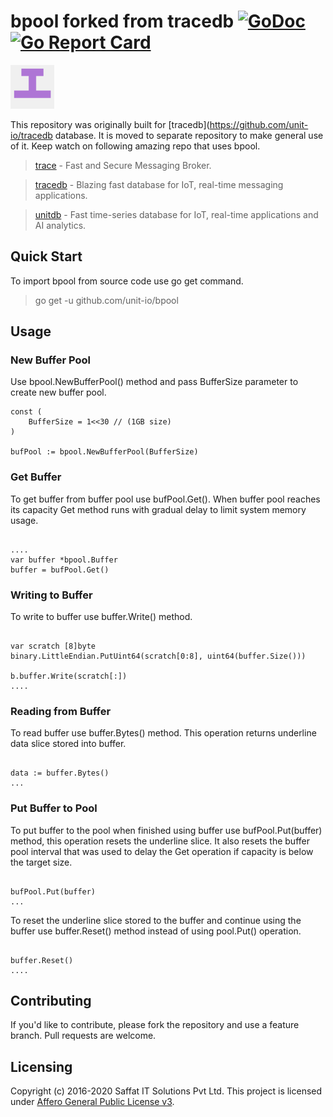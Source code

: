 # bpool forked from tracedb [![GoDoc](https://godoc.org/github.com/unit-io/tracedb?status.svg)](https://godoc.org/github.com/unit-io/tracedb) [![Go Report Card](https://goreportcard.com/badge/github.com/unit-io/tracedb)](https://goreportcard.com/report/github.com/unit-io/tracedb)

<p align="left">
  <img src="tracedb.png" width="70" alt="bpool" title="bpool: Buffer pool with capacity in order to prevent from excess memory usage and CPU trashing"> 
</p>

This repository was originally built for [tracedb](https://github.com/unit-io/tracedb database. It is moved to separate repository to make general use of it. Keep watch on following amazing repo that uses bpool.

> [trace](https://github.com/unit-io/trace) - Fast and Secure Messaging Broker.

> [tracedb](https://github.com/unit-io/tracedb) - Blazing fast database for IoT, real-time messaging applications.

> [unitdb](https://github.com/unit-io/unitdb) - Fast time-series database for IoT, real-time applications and AI analytics.


## Quick Start
To import bpool from source code use go get command.

> go get -u github.com/unit-io/bpool

## Usage

### New Buffer Pool
Use bpool.NewBufferPool() method and pass BufferSize parameter to create new buffer pool.

```
const (
    BufferSize = 1<<30 // (1GB size)
)

bufPool := bpool.NewBufferPool(BufferSize)

```

### Get Buffer
To get buffer from buffer pool use bufPool.Get(). When buffer pool reaches its capacity Get method runs with gradual delay to limit system memory usage.

```

....
var buffer *bpool.Buffer
buffer = bufPool.Get()

```

### Writing to Buffer
To write to buffer use buffer.Write() method.

```

var scratch [8]byte
binary.LittleEndian.PutUint64(scratch[0:8], uint64(buffer.Size()))

b.buffer.Write(scratch[:])
....

```

### Reading from Buffer
To read buffer use buffer.Bytes() method. This operation returns underline data slice stored into buffer.

```

data := buffer.Bytes()
...

```

### Put Buffer to Pool
To put buffer to the pool when finished using buffer use bufPool.Put(buffer) method, this operation resets the underline slice. It also resets the buffer pool interval that was used to delay the Get operation if capacity is below the target size.

```

bufPool.Put(buffer)
...

```

To reset the underline slice stored to the buffer and continue using the buffer use buffer.Reset() method instead of using pool.Put() operation.

```

buffer.Reset()
....

```


## Contributing
If you'd like to contribute, please fork the repository and use a feature branch. Pull requests are welcome.

## Licensing
Copyright (c) 2016-2020 Saffat IT Solutions Pvt Ltd. This project is licensed under [Affero General Public License v3](https://github.com/unit-io/tracedb/blob/master/LICENSE).
